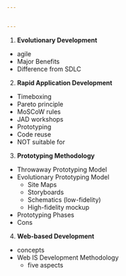 ```yaml
---


---
```


<ol>
<li><strong>Evolutionary Development</strong></li>
</ol>
<ul>
<li>agile</li>
<li>Major Benefits</li>
<li>Difference from SDLC</li>
</ul>
<ol start="2">
<li><strong>Rapid Application Development</strong></li>
</ol>
<ul>
<li>Timeboxing</li>
<li>Pareto principle</li>
<li>MoSCoW rules</li>
<li>JAD workshops</li>
<li>Prototyping</li>
<li>Code reuse</li>
<li>NOT suitable for</li>
</ul>
<ol start="3">
<li><strong>Prototyping Methodology</strong></li>
</ol>
<ul>
<li>Throwaway Prototyping Model</li>
<li>Evolutionary Prototyping Model
<ul>
<li>Site Maps</li>
<li>Storyboards</li>
<li>Schematics (low-fidelity)</li>
<li>High-fidelity mockup</li>
</ul>
</li>
<li>Prototyping Phases</li>
<li>Cons</li>
</ul>
<ol start="4">
<li><strong>Web-based Development</strong></li>
</ol>
<ul>
<li>concepts</li>
<li>Web IS Development Methodology
<ul>
<li>five aspects</li>
</ul>
</li>
</ul>

